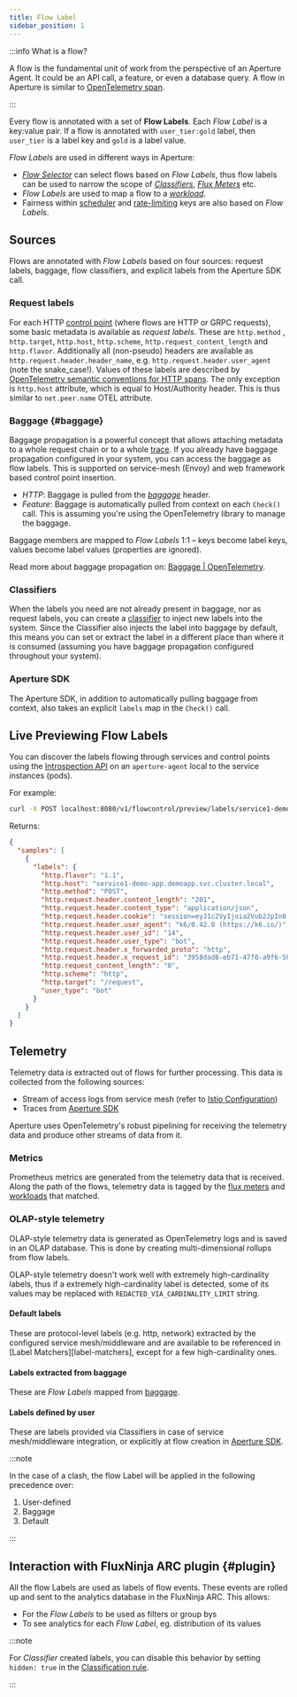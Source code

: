```yaml
---
title: Flow Label
sidebar_position: 1
---
```


:::info What is a flow?

A flow is the fundamental unit of work from the perspective of an Aperture
Agent. It could be an API call, a feature, or even a database query. A flow in
Aperture is similar to [OpenTelemetry span][span].

:::

Every flow is annotated with a set of **Flow Labels**. Each _Flow Label_ is a
key:value pair. If a flow is annotated with `user_tier:gold` label, then
`user_tier` is a label key and `gold` is a label value.

_Flow Labels_ are used in different ways in Aperture:

- [_Flow Selector_][flow-selector] can select flows based on _Flow Labels_, thus
  flow labels can be used to narrow the scope of [_Classifiers_][classifier],
  [_Flux Meters_][flux-meter] etc.
- _Flow Labels_ are used to map a flow to a [_workload_][workload].
- Fairness within [scheduler][scheduler] and [rate-limiting][ratelimiter] keys
  are also based on _Flow Labels_.

## Sources

Flows are annotated with _Flow Labels_ based on four sources: request labels,
baggage, flow classifiers, and explicit labels from the Aperture SDK call.

### Request labels

For each HTTP [control point][control-point] (where flows are HTTP or GRPC
requests), some basic metadata is available as _request labels_. These are
`http.method` , `http.target`, `http.host`, `http.scheme`,
`http.request_content_length` and `http.flavor`. Additionally all (non-pseudo)
headers are available as `http.request.header.header_name`, e.g.
`http.request.header.user_agent` (note the snake_case!). Values of these labels
are described by [OpenTelemetry semantic conventions for HTTP
spans][otel-conventions]. The only exception is `http.host` attribute, which is
equal to Host/Authority header. This is thus similar to `net.peer.name` OTEL
attribute.

### Baggage {#baggage}

Baggage propagation is a powerful concept that allows attaching metadata to a
whole request chain or to a whole [trace][traces]. If you already have baggage
propagation configured in your system, you can access the baggage as flow
labels. This is supported on service-mesh (Envoy) and web framework based
control point insertion.

- _HTTP_: Baggage is pulled from the [_baggage_][baggage] header.
- _Feature_: Baggage is automatically pulled from context on each `Check()`
  call. This is assuming you're using the OpenTelemetry library to manage the
  baggage.

Baggage members are mapped to _Flow Labels_ 1:1 – keys become label keys, values
become label values (properties are ignored).

Read more about baggage propagation on:
[Baggage | OpenTelemetry](https://opentelemetry.io/docs/concepts/signals/baggage/).

### Classifiers

When the labels you need are not already present in baggage, nor as request
labels, you can create a [classifier][classifier] to inject new labels into the
system. Since the Classifier also injects the label into baggage by default,
this means you can set or extract the label in a different place than where it
is consumed (assuming you have baggage propagation configured throughout your
system).

### Aperture SDK

The Aperture SDK, in addition to automatically pulling baggage from context,
also takes an explicit `labels` map in the `Check()` call.

## Live Previewing Flow Labels

You can discover the labels flowing through services and control points using
the
[Introspection API](reference/api/agent/flow-preview-service-preview-flow-labels.api.mdx)
on an `aperture-agent` local to the service instances (pods).

For example:

```sh
curl -X POST localhost:8080/v1/flowcontrol/preview/labels/service1-demo-app.demoapp.svc.cluster.local/ingress?samples=1
```

Returns:

```json
{
  "samples": [
    {
      "labels": {
        "http.flavor": "1.1",
        "http.host": "service1-demo-app.demoapp.svc.cluster.local",
        "http.method": "POST",
        "http.request.header.content_length": "201",
        "http.request.header.content_type": "application/json",
        "http.request.header.cookie": "session=eyJ1c2VyIjoia2Vub2JpIn0.YbsY4Q.kTaKRTyOIfVlIbNB48d9YH6Q0wo",
        "http.request.header.user_agent": "k6/0.42.0 (https://k6.io/)",
        "http.request.header.user_id": "14",
        "http.request.header.user_type": "bot",
        "http.request.header.x_forwarded_proto": "http",
        "http.request.header.x_request_id": "3958dad8-eb71-47f0-a9f6-500cccb097d2",
        "http.request_content_length": "0",
        "http.scheme": "http",
        "http.target": "/request",
        "user_type": "bot"
      }
    }
  ]
}
```

## Telemetry

Telemetry data is extracted out of flows for further processing. This data is
collected from the following sources:

- Stream of access logs from service mesh (refer to [Istio
  Configuration][istio])
- Traces from [Aperture SDK][aperture-go]

Aperture uses OpenTelemetry's robust pipelining for receiving the telemetry data
and produce other streams of data from it.

### Metrics

Prometheus metrics are generated from the telemetry data that is received. Along
the path of the flows, telemetry data is tagged by the [flux meters][flux-meter]
and [workloads][workload] that matched.

### OLAP-style telemetry

OLAP-style telemetry data is generated as OpenTelemetry logs and is saved in an
OLAP database. This is done by creating multi-dimensional rollups from flow
labels.

OLAP-style telemetry doesn't work well with extremely high-cardinality labels,
thus if a extremely high-cardinality label is detected, some of its values may
be replaced with `REDACTED_VIA_CARDINALITY_LIMIT` string.

#### Default labels

These are protocol-level labels (e.g. http, network) extracted by the configured
service mesh/middleware and are available to be referenced in [Label
Matchers][label-matchers], except for a few high-cardinality ones.

#### Labels extracted from baggage

These are _Flow Labels_ mapped from [baggage](#baggage).

#### Labels defined by user

These are labels provided via Classifiers in case of service mesh/middleware
integration, or explicitly at flow creation in [Aperture SDK][aperture-go].

:::note

In the case of a clash, the flow Label will be applied in the following
precedence over:

1. User-defined
2. Baggage
3. Default

:::

## Interaction with FluxNinja ARC plugin {#plugin}

All the flow Labels are used as labels of flow events. These events are rolled
up and sent to the analytics database in the FluxNinja ARC. This allows:

- For the _Flow Labels_ to be used as filters or group bys
- To see analytics for each _Flow Label_, eg. distribution of its values

:::note

For _Classifier_ created labels, you can disable this behavior by setting
`hidden: true` in the [Classification rule](/reference/policies/spec.md#rule).

:::

[flow-selector]: ./flow-selector.md
[classifier]: ./resources/classifier.md
[workload]: ./components/concurrency-limiter.md#workload
[ratelimiter]: ./components/rate-limiter.md
[scheduler]: ./components/concurrency-limiter.md#scheduler
[flux-meter]: ./resources/flux-meter.md
[baggage]: https://www.w3.org/TR/baggage/#baggage-http-header-format
[traces]:
  https://opentelemetry.io/docs/concepts/observability-primer/#distributed-traces
[control-point]: ./flow-selector.md#control-point
[otel-conventions]:
  https://github.com/open-telemetry/opentelemetry-specification/blob/main/specification/trace/semantic_conventions/http.md
[aperture-go]: https://github.com/FluxNinja/aperture-go
[istio]: /get-started/integrations/flow-control/envoy/istio.md
[span]: https://opentelemetry.io/docs/reference/specification/trace/api/#span
